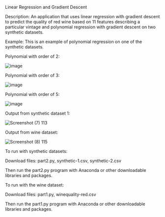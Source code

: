 Linear Regression and Gradient Descent

Description: An application that uses linear regression with gradient descent to predict the quality of red wine based on 11 features describing a particular vintage and polynomial regression with gradient descent on two synthetic datasets. 

Example:
This is an example of polynomial regression on one of the synthetic datasets.

Polynomial with order of 2:

![image](https://user-images.githubusercontent.com/84202362/178788545-1652612b-716a-4fab-bcde-0720f58e814a.png)


Polynomial with order of 3:

![image](https://user-images.githubusercontent.com/84202362/178788663-3ff05281-1eb1-4127-8961-9f96f194c107.png)


Polynomial with order of 5:

![image](https://user-images.githubusercontent.com/84202362/178788719-61493927-fb16-4b04-9a5a-fdb06eb74ac6.png)


Output from synthetic dataset 1:

![Screenshot (7) 113](https://user-images.githubusercontent.com/84202362/178789499-c6e6487d-5bd7-424e-9d72-c8ae14bee79c.png)


Output from wine dataset:

![Screenshot (8) 115](https://user-images.githubusercontent.com/84202362/178789665-4b586453-c692-44da-9895-acd1f85cc055.png)


To run with synthetic datasets:

Download files: part2.py, synthetic-1.csv, synthetic-2.csv

Then run the part2.py program with Anaconda or other downloadable libraries and packages.


To run with the wine dataset:

Download files: part1.py, winequality-red.csv

Then run the part1.py program with Anaconda or other downloadable libraries and packages.
